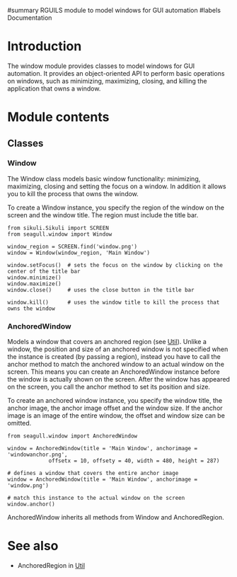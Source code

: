 ﻿#summary RGUILS module to model windows for GUI automation
#labels Documentation

# Introduction #

The window module provides classes to model windows for GUI automation. It provides an object-oriented API to perform basic operations on windows, such as minimizing, maximizing, closing, and killing the application that owns a window.

# Module contents #

## Classes ##

### Window ###

The Window class models basic window functionality: minimizing, maximizing, closing and setting the focus on a window. In addition it allows you to kill the process that owns the window.

To create a Window instance, you specify the region of the window on the screen and the window title. The region must include the title bar.
```
from sikuli.Sikuli import SCREEN
from seagull.window import Window

window_region = SCREEN.find('window.png')
window = Window(window_region, 'Main Window')

window.setFocus()  # sets the focus on the window by clicking on the center of the title bar
window.minimize()
window.maximize()
window.close()     # uses the close button in the title bar

window.kill()      # uses the window title to kill the process that owns the window
```

### AnchoredWindow ###

Models a window that covers an anchored region (see [Util](Util.md)). Unlike a window, the position and size of an anchored window is not specified when the instance is created (by passing a region), instead you have to call the anchor method to match the anchored window to an actual window on the screen. This means you can create an AnchoredWindow instance before the window is actually shown on the screen. After the window has appeared on the screen, you call the anchor method to set its position and size.

To create an anchored window instance, you specify the window title, the anchor image, the anchor image offset and the window size. If the anchor image is an image of the entire window, the offset and window size can be omitted.
```
from seagull.window import AnchoredWindow

window = AnchoredWindow(title = 'Main Window', anchorimage = 'windowanchor.png',
             offsetx = 10, offsety = 40, width = 480, height = 287)

# defines a window that covers the entire anchor image
window = AnchoredWindow(title = 'Main Window', anchorimage = 'window.png')

# match this instance to the actual window on the screen
window.anchor()
```
AnchoredWindow inherits all methods from Window and AnchoredRegion.

# See also #

  * AnchoredRegion in [Util](Util.md)